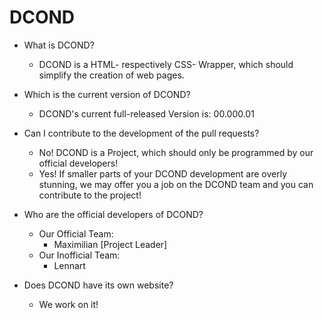 # DCOND

- What is DCOND?
  - DCOND is a HTML- respectively CSS- Wrapper, which should simplify the creation of web pages.

- Which is the current version of DCOND?
  - DCOND's current full-released Version is: 00.000.01

- Can I contribute to the development of the pull requests?
  - No! DCOND is a Project, which should only be programmed by our official developers!
  - Yes! If smaller parts of your DCOND development are overly stunning, we may offer you a job on the DCOND team and you can contribute to the project!
- Who are the official developers of DCOND?
  - Our Official Team:
    - Maximilian [Project Leader]
  - Our Inofficial Team:
    - Lennart

- Does DCOND have its own website?
  - We work on it!
